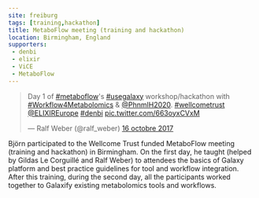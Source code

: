 ```yaml
---
site: freiburg
tags: [training,hackathon]
title: MetaboFlow meeting (training and hackathon)
location: Birmingham, England
supporters:
 - denbi
 - elixir
 - ViCE
 - MetaboFlow
---
```



<blockquote class="twitter-tweet" data-lang="fr"><p lang="en" dir="ltr">Day 1 of <a href="https://twitter.com/hashtag/metaboflow?src=hash&amp;ref_src=twsrc%5Etfw">#metaboflow</a>&#39;s <a href="https://twitter.com/hashtag/usegalaxy?src=hash&amp;ref_src=twsrc%5Etfw">#usegalaxy</a> workshop/hackathon with <a href="https://twitter.com/hashtag/Workflow4Metabolomics?src=hash&amp;ref_src=twsrc%5Etfw">#Workflow4Metabolomics</a> &amp; <a href="https://twitter.com/PhnmlH2020?ref_src=twsrc%5Etfw">@PhnmlH2020</a>. <a href="https://twitter.com/hashtag/wellcometrust?src=hash&amp;ref_src=twsrc%5Etfw">#wellcometrust</a> <a href="https://twitter.com/ELIXIREurope?ref_src=twsrc%5Etfw">@ELIXIREurope</a> <a href="https://twitter.com/hashtag/denbi?src=hash&amp;ref_src=twsrc%5Etfw">#denbi</a> <a href="https://t.co/663oyxCVxM">pic.twitter.com/663oyxCVxM</a></p>&mdash; Ralf Weber (@ralf_weber) <a href="https://twitter.com/ralf_weber/status/919962196469276672?ref_src=twsrc%5Etfw">16 octobre 2017</a></blockquote>
<script async src="//platform.twitter.com/widgets.js" charset="utf-8"></script>

Björn participated to the Wellcome Trust funded MetaboFlow meeting (training and hackathon) in Birmingham. On the first day, he taught (helped by Gildas Le Corguillé and Ralf Weber) to attendees the basics of Galaxy platform and best practice guidelines for tool and workflow integration. After this training, during the second day, all the participants worked together to Galaxify existing metabolomics tools and workflows. 
